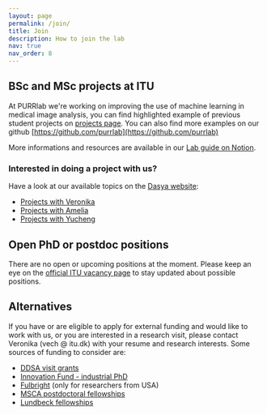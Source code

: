 ```yaml
---
layout: page
permalink: /join/
title: Join
description: How to join the lab
nav: true
nav_order: 8
---
```


## BSc and MSc projects at ITU

At PURRlab we're working on improving the use of machine learning in medical image analysis, you can find highlighted example of previous student projects on [projects page](https://purrlab.github.io/projects/). You can also find more examples on our github [https://github.com/purrlab](https://github.com/purrlab)

More informations and resources are available in our [Lab guide on Notion](https://vcheplygina.notion.site/Lab-guide-PURRlab-at-ITU-c85f30c838f1447780773a456cf35fcd?pvs=74).

### Interested in doing a project with us?
Have a look at our available topics on the [Dasya website](https://dasya.itu.dk/for-students/proposals/):
* [Projects with Veronika](https://dasya.itu.dk/for-students/proposals/#veronika-cheplygina)
* [Projects with Amelia](https://dasya.itu.dk/for-students/proposals/#amelia-jim%c3%a9nez-s%c3%a1nchez)
* [Projects with Yucheng](https://dasya.itu.dk/for-students/proposals/#yucheng-lu)


## Open PhD or postdoc positions

There are no open or upcoming positions at the moment. Please keep an eye on the [official ITU vacancy page](https://en.itu.dk/About-ITU/Vacancies) to stay updated about possible positions. 


## Alternatives

If you have or are eligible to apply for external funding and would like to work with us, or you are interested in a research visit, please contact Veronika (vech @ itu.dk) with your resume and research interests. Some sources of funding to consider are:

* [DDSA visit grants](https://ddsa.dk/visitgrants/)
* [Innovation Fund - industrial PhD](https://innovationsfonden.dk/en/p/industrial-researcher/industrial-phd-all-areas-private)
* [Fulbright](https://fulbrightcenter.dk/) (only for researchers from USA)
* [MSCA postdoctoral fellowships](https://marie-sklodowska-curie-actions.ec.europa.eu/calls/msca-postdoctoral-fellowships-2023)
* [Lundbeck fellowships](https://lundbeckfonden.com/uddelinger-priser/ansoegere/apply-grants/lf-fellows)
